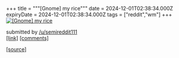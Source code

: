+++
title = """[Gnome] my rice"""
date = 2024-12-01T02:38:34.000Z
expiryDate = 2024-12-01T02:38:34.000Z
tags = ["reddit","wm"]
+++
[![[Gnome] my rice](https://preview.redd.it/bagtpnwbg54e1.png?width=640&crop=smart&auto=webp&s=5f2693795fdbacb35205011e95b372700bf3d897 "[Gnome] my rice")](https://www.reddit.com/r/unixporn/comments/1h3t5py/gnome_my_rice/)

submitted by [/u/semireddit111](https://www.reddit.com/user/semireddit111)  
[\[link\]](https://i.redd.it/bagtpnwbg54e1.png) [\[comments\]](https://www.reddit.com/r/unixporn/comments/1h3t5py/gnome_my_rice/)

[[source]](https://www.reddit.com/r/unixporn/comments/1h3t5py/gnome_my_rice/)

